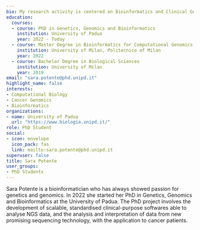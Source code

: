 ```yaml
---
bio: My research activity is centered on Bioinformatics and Clinical Genomics. I am currently working on pipeline development for the analysis and interpretation of copy-number alterations in DNA from shallow whole genome sequencing.
education:
  courses:
  - course: PhD in Genetics, Genomics and Bioinformatics
    institution: University of Padua
    year: 2022 - Today
  - course: Master Degree in Bioinformatics for Computational Genomics
    institution: University of Milan, Politecnico of Milan
    year: 2022
  - course: Bachelor Degree in Biological Sciences
    institution: University of Milan
    year: 2019
email: "sara.potente@phd.unipd.it"
highlight_name: false
interests:
- Computational Biology
- Cancer Genomics
- Bioinformatics 
organizations:
- name: University of Padua
  url: "https://www.biologia.unipd.it/"
role: PhD Student
social:
- icon: envelope
  icon_pack: fas
  link: mailto:sara.potente@phd.unipd.it
superuser: false
title: Sara Potente
user_groups:
- PhD Students
---
```


Sara Potente is a bioinformatician who has always showed passion for genetics and genomics. In 2022 she started her PhD in Genetics, Genomics and Bioinformatics at the University of Padua. The PhD project involves the development of scalable, standardised clinical-purpose softwares able to analyse NGS data, and the analysis and interpretation of data from new promising sequencing technology, with the application to cancer patients. 
